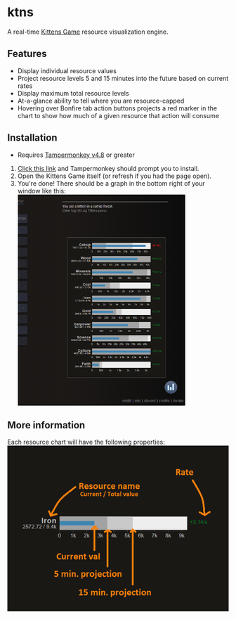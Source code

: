 # ktns

A real-time [Kittens Game](http://bloodrizer.ru/games/kittens/#) resource visualization engine.

## Features

* Display individual resource values
* Project resource levels 5 and 15 minutes into the future based on current rates
* Display maximum total resource levels
* At-a-glance ability to tell where you are resource-capped
* Hovering over Bonfire tab action buttons projects a red marker in the chart to show how much of a given resource that action will consume

## Installation

* Requires [Tampermonkey v4.8](https://www.tampermonkey.net/) or greater

1. [Click this link](https://raw.githubusercontent.com/jonrhall/ktns/master/dist/ktns.user.js) and Tampermonkey should prompt you to install.
2. Open the Kittens Game itself (or refresh if you had the page open).
3. You're done! There should be a graph in the bottom right of your window like this:\
  ![Alt text](images/sample.png?raw=true "Sample")

## More information

Each resource chart will have the following properties:\
![Alt text](images/chart.png?raw=true "Chart")

